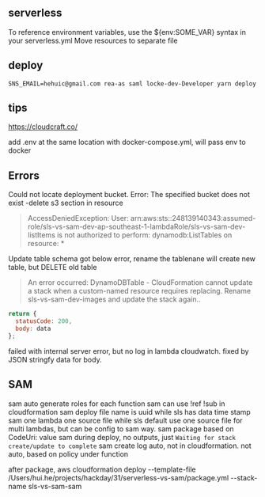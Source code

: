 ## serverless

To reference environment variables, use the ${env:SOME_VAR} syntax in your serverless.yml
Move resources to separate file

## deploy

```
SNS_EMAIL=hehuic@gmail.com rea-as saml locke-dev-Developer yarn deploy
```

## tips

https://cloudcraft.co/

add .env at the same location with docker-compose.yml, will pass env to docker

## Errors

Could not locate deployment bucket. Error: The specified bucket does not exist
-delete s3 section in resource

> AccessDeniedException: User: arn:aws:sts::248139140343:assumed-role/sls-vs-sam-dev-ap-southeast-1-lambdaRole/sls-vs-sam-dev-listItems is not authorized to perform: dynamodb:ListTables on resource: \*

Update table schema got below error, rename the tablenane will create new table, but DELETE old table

> An error occurred: DynamoDBTable - CloudFormation cannot update a stack when a custom-named resource requires replacing. Rename sls-vs-sam-dev-images and update the stack again..

```js
return {
  statusCode: 200,
  body: data
};
```

failed with internal server error, but no log in lambda cloudwatch. fixed by JSON stringfy data for body.

## SAM
sam auto generate roles for each function
sam can use !ref !sub in cloudformation
sam deploy file name is uuid while sls has data time stamp
sam one lambda one source file while sls default use one source file for multi lambdas, but can be config to sam way.
  sam package based on CodeUri: value
sam during deploy, no outputs, just `Waiting for stack create/update to complete`
sam create log auto, not in cloudformation. not auto, based on policy under function

after package,
aws cloudformation deploy --template-file /Users/hui.he/projects/hackday/31/serverless-vs-sam/package.yml --stack-name sls-vs-sam-sam
